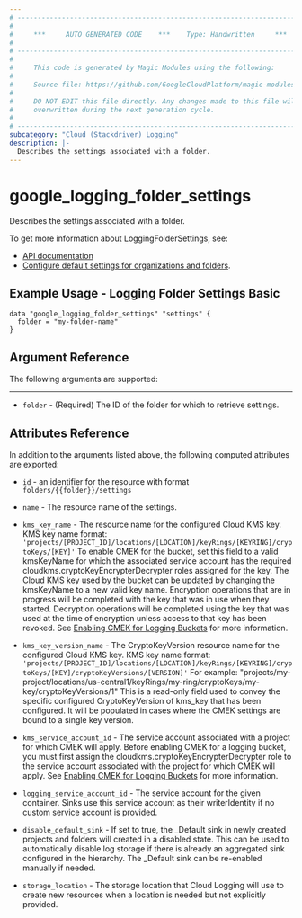 ```yaml
---
# ----------------------------------------------------------------------------
#
#     ***     AUTO GENERATED CODE    ***    Type: Handwritten     ***
#
# ----------------------------------------------------------------------------
#
#     This code is generated by Magic Modules using the following:
#
#     Source file: https://github.com/GoogleCloudPlatform/magic-modules/tree/main/mmv1/third_party/terraform/website/docs/d/logging_folder_settings.html.markdown
#
#     DO NOT EDIT this file directly. Any changes made to this file will be
#     overwritten during the next generation cycle.
#
# ----------------------------------------------------------------------------
subcategory: "Cloud (Stackdriver) Logging"
description: |-
  Describes the settings associated with a folder.
---
```


# google_logging_folder_settings

Describes the settings associated with a folder.

To get more information about LoggingFolderSettings, see:

* [API documentation](https://cloud.google.com/logging/docs/reference/v2/rest/v2/folders/getSettings)
* [Configure default settings for organizations and folders](https://cloud.google.com/logging/docs/default-settings).

## Example Usage - Logging Folder Settings Basic

```hcl
data "google_logging_folder_settings" "settings" {
  folder = "my-folder-name"
}
```

## Argument Reference

The following arguments are supported:

- - -

* `folder` - (Required) The ID of the folder for which to retrieve settings.

## Attributes Reference

In addition to the arguments listed above, the following computed attributes are exported:

* `id` - an identifier for the resource with format `folders/{{folder}}/settings`

* `name` - The resource name of the settings.

* `kms_key_name` - The resource name for the configured Cloud KMS key.
KMS key name format:
`'projects/[PROJECT_ID]/locations/[LOCATION]/keyRings/[KEYRING]/cryptoKeys/[KEY]'`
To enable CMEK for the bucket, set this field to a valid kmsKeyName for which the associated service account has the required cloudkms.cryptoKeyEncrypterDecrypter roles assigned for the key.
The Cloud KMS key used by the bucket can be updated by changing the kmsKeyName to a new valid key name. Encryption operations that are in progress will be completed with the key that was in use when they started. Decryption operations will be completed using the key that was used at the time of encryption unless access to that key has been revoked.
See [Enabling CMEK for Logging Buckets](https://cloud.google.com/logging/docs/routing/managed-encryption-storage) for more information.

* `kms_key_version_name` - The CryptoKeyVersion resource name for the configured Cloud KMS key.
KMS key name format:
`'projects/[PROJECT_ID]/locations/[LOCATION]/keyRings/[KEYRING]/cryptoKeys/[KEY]/cryptoKeyVersions/[VERSION]'`
For example:
"projects/my-project/locations/us-central1/keyRings/my-ring/cryptoKeys/my-key/cryptoKeyVersions/1"
This is a read-only field used to convey the specific configured CryptoKeyVersion of kms_key that has been configured. It will be populated in cases where the CMEK settings are bound to a single key version.

* `kms_service_account_id` - The service account associated with a project for which CMEK will apply.
Before enabling CMEK for a logging bucket, you must first assign the cloudkms.cryptoKeyEncrypterDecrypter role to the service account associated with the project for which CMEK will apply. See [Enabling CMEK for Logging Buckets](https://cloud.google.com/logging/docs/routing/managed-encryption-storage) for more information.

* `logging_service_account_id` - The service account for the given container. Sinks use this service account as their writerIdentity if no custom service account is provided.

* `disable_default_sink` -  If set to true, the _Default sink in newly created projects and folders will created in a disabled state. This can be used to automatically disable log storage if there is already an aggregated sink configured in the hierarchy. The _Default sink can be re-enabled manually if needed.

* `storage_location` -  The storage location that Cloud Logging will use to create new resources when a location is needed but not explicitly provided.
